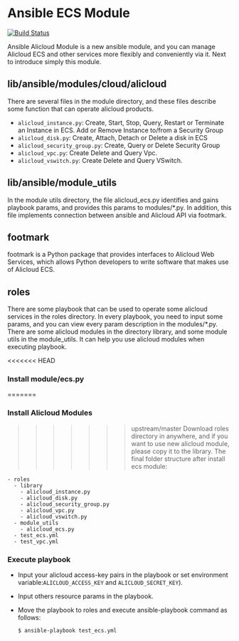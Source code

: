 # Ansible ECS Module

[![Build Status](https://travis-ci.org/Click2Cloud/ansible-provider.svg?branch=master)](https://travis-ci.org/Click2Cloud/ansible-provider)

Ansible Alicloud Module is a new ansible module, and you can manage Alicloud ECS and other services more flexibly and conveniently via it. Next to introduce simply this module.
## lib/ansible/modules/cloud/alicloud
There are several files in the module directory, and these files describe some function that can operate alicloud products.

- `alicloud_instance.py`: Create, Start, Stop, Query, Restart or Terminate an Instance in ECS. Add or Remove Instance to/from a Security Group
- `alicloud_disk.py`: Create, Attach, Detach or Delete a disk in ECS
- `alicloud_security_group.py`: Create, Query or Delete Security Group
- `alicloud_vpc.py`: Create Delete and Query Vpc.
- `alicloud_vswitch.py`: Create Delete and Query VSwitch.

## lib/ansible/module_utils
In the module utils directory, the file alicloud_ecs.py identifies and gains playbook params, and provides this params to modules/*.py. In addition, this file implements connection between ansible and Alicloud API via footmark.

## footmark
footmark is a Python package that provides interfaces to Alicloud Web Services, which allows Python developers to write software that makes use of Alicloud ECS.

## roles
There are some playbook that can be used to operate some alicloud services in the roles directory. In every playbook, you need to input some params, and you can view every param description in the modules/*.py.
There are some alicloud modules in the directory library, and some module utils in the module_utils. It can help you use alicloud modules when executing playbook.


<<<<<<< HEAD
### Install module/ecs.py
=======
### Install Alicloud Modules
>>>>>>> upstream/master
Download roles directory in anywhere, and if you want to use new alicloud module, please copy it to the library. The final folder structure after install ecs module:

	- roles
	  - library
	    - alicloud_instance.py
	    - alicloud_disk.py
	    - alicloud_security_group.py
	    - alicloud_vpc.py
	    - alicloud_vswitch.py
	  - module_utils
	    - alicloud_ecs.py
	  - test_ecs.yml
	  - test_vpc.yml

### Execute playbook

* Input your alicloud access-key pairs in the playbook or set environment variable:`ALICLOUD_ACCESS_KEY` and `ALICLOUD_SECRET_KEY`).
* Input others resource params in the playbook.
* Move the playbook to roles and execute ansible-playbook command as follows:

	  $ ansible-playbook test_ecs.yml
	   
